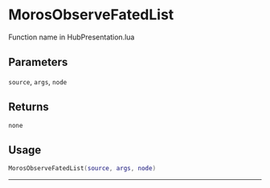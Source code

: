 # MorosObserveFatedList
Function name in HubPresentation.lua
## Parameters
`source`, `args`, `node`
## Returns
`none`
## Usage
```lua
MorosObserveFatedList(source, args, node)
```
---
